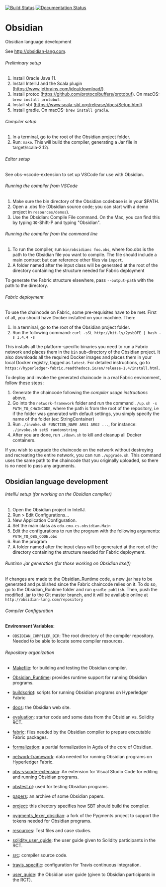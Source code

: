 [![Build Status](https://travis-ci.org/mcoblenz/Obsidian.svg?branch=master)](https://travis-ci.org/mcoblenz/Obsidian)
[![Documentation Status](https://readthedocs.org/projects/obsidian/badge/?version=latest)](https://obsidian.readthedocs.io/en/latest/?badge=latest)
      

# Obsidian
Obsidian language development

See http://obsidian-lang.com.

###### Preliminary setup
1. Install Oracle Java 11.
2. Install IntelliJ and the Scala plugin (https://www.jetbrains.com/idea/download/).
3. Install protoc (https://github.com/protocolbuffers/protobuf). On macOS: `brew install protobuf`.
4. Install sbt (https://www.scala-sbt.org/release/docs/Setup.html).
5. Install gradle. On macOS: `brew install gradle`.

###### Compiler setup
1. In a terminal, go to the root of the Obsidian project folder.
2. Run: `make`. This will build the compiler, generating a Jar file in target/scala-2.12/.

###### Editor setup
See obs-vscode-extension to set up VSCode for use with Obsidian.

###### Running the compiler from VSCode
1. Make sure the bin directory of the Obsidian codebase is in your $PATH.
2. Open a .obs file (Obsidian source code; you can start with a demo project in `resources/demos`).
3. Use the Obsidian: Compile File command. On the Mac, you can find this by typing ⌘-Shift-P and typing "Obsidian".

###### Running the compiler from the command line
1. To run the compiler, run `bin/obsidianc foo.obs`, where foo.obs is the path to the Obsidian file you want to compile. The file should include a main contract but can reference other files via `import`.
2. A folder named after the input class will be generated at the root of the directory containing the structure needed for Fabric deployment

To generate the Fabric structure elsewhere, pass `--output-path` with the path to the directory.

###### Fabric deployment
To use the chaincode on Fabric, some pre-requisites have to be met. First of all, you should have Docker installed on your machine. Then:
1. In a terminal, go to the root of the Obsidian project folder.
2. Run the following command: `curl -sSL http://bit.ly/2ysbOFE | bash -s 1.4.4 -s`

This installs all the platform-specific binaries you need to run a Fabric network and places them in the `bin` sub-directory of the Obsidian project.
It also downloads all the required Docker images and places them in your local Docker registry, tagged as `latest`.
For detailed instructions, go to `https://hyperledger-fabric.readthedocs.io/en/release-1.4/install.html`.

To deploy and invoke the generated chaincode in a real Fabric environment, follow these steps:
1. Generate the chaincode following the _compiler usage instructions_ above.
2. Go into the `network-framework` folder and run the command `./up.sh -s PATH_TO_CHAINCODE`, where the path is from the root of the repository, i.e if the folder was generated with default settings, you simply specify the name of the folder (ex: StringContainer)
3. Run `./invoke.sh FUNCTION_NAME ARG1 ARG2 ...`, for instance: `./invoke.sh setS randomstring`
4. After you are done, run `./down.sh` to kill and cleanup all Docker containers.

If you wish to upgrade the chaincode on the network without destroying and recreating the entire network, you can run `./upgrade.sh`.
This command uses the same path to the chaincode that you originally uploaded, so there is no need to pass any arguments.

## Obsidian language development

###### IntelliJ setup (for working on the Obsidian compiler)
1. Open the Obsidian project in IntellJ.
2. Run > Edit Configurations…
3. New Application Configuration.
4. Set the main class as `edu.cmu.cs.obsidian.Main`
5. Edit the configurations to run the program with the following arguments:
	`PATH_TO_OBS_CODE.obs`
6. Run the program
7. A folder named after the input class will be generated at the root of the directory containing the structure needed for Fabric deployment.

###### Runtime .jar generation (for those working on Obsidian itself)
If changes are made to the Obsidian_Runtime code, a new .jar has to be generated and published since the Fabric chaincode relies on it.
To do so, go to the Obsidian_Runtime folder and run `gradle publish`.
Then, push the modified .jar to the Git master branch, and it will be available online at `http://obsidian-lang.com/repository`

###### Compiler Configuration

**Environment Variables:**

- `OBSIDIAN_COMPILER_DIR`: The root directory of the compiler repository. Needed to be able to locate some compiler resources.

###### Repository organization

  * [Makefile](Makefile): for building and testing the Obsidian
    compiler.

  * [Obsidian_Runtime](Obsidian_Runtime): provides runtime support for
    running Obsidian programs.

  * [buildscript](buildscript): scripts for running Obsidian programs
    on Hyperledger Fabric

  * [docs](docs): the Obsidian web site.

  * [evaluation](evaluation): starter code and some data from the
    Obsidian vs. Solidity RCT.

  * [fabric](fabric): files needed by the Obsidian compiler to prepare
    executable Fabric packages.

  * [formalization](formalization): a partial formalization in Agda of
    the core of Obsidian.

  * [network-framework](network-framework): data needed for running
    Obsidian programs on Hyperledger Fabric.

  * [obs-vscode-extension](obs-vscode-extension): An extension for
    Visual Studio Code for editing and running Obsidian programs.

  * [obstest.pl](obstest.pl): used for testing Obsidian programs.

  * [papers](papers): an archive of some Obsidian papers.

  * [project](project): this directory specifies how SBT should build
    the compiler.

  * [pygments_lexer_obsidian](pygments_lexer_obsidian): a fork of the
    Pygments project to support the tokens needed for Obsidian
    programs.

  * [resources](resources): Test files and case studies.

  * [solidity_user_guide](solidity_user_guide): the user guide given
    to Solidity participants in the RCT.

  * [src](src): compiler source code.

  * [travis_specific](travis_specific): configuration for Travis
    continuous integration.

  * [user_guide](user_guide): the Obsidian user guide (given to
    Obsidian participants in the RCT).

